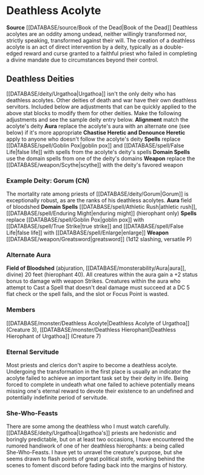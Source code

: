 ﻿---
creature_family: Deathless Acolyte
id: '306'
name: Deathless Acolyte
rarity: Common
source: '[[DATABASE/source/Book of the Dead|Book of the Dead]]'
type: Creature Family

---
# Deathless Acolyte

**Source** [[DATABASE/source/Book of the Dead|Book of the Dead]]
Deathless acolytes are an oddity among undead, neither willingly transformed nor, strictly speaking, transformed against their will. The creation of a deathless acolyte is an act of direct intervention by a deity, typically as a double-edged reward and curse granted to a faithful priest who failed in completing a divine mandate due to circumstances beyond their control.

## Deathless Deities

[[DATABASE/deity/Urgathoa|Urgathoa]] isn't the only deity who has deathless acolytes. Other deities of death and war have their own deathless servitors. Included below are adjustments that can be quickly applied to the above stat blocks to modify them for other deities. Make the following adjustments and see the sample deity entry below.
 **Alignment** match the acolyte's deity
 **Aura** replace the acolyte's aura with an alternate one (see below) if it's more appropriate
 **Chastise Heretic and Denounce Heretic** apply to anyone who doesn't follow the acolyte's deity
 **Spells** replace [[DATABASE/spell/Goblin Pox|goblin pox]] and [[DATABASE/spell/False Life|false life]] with spells from the acolyte's deity's spells
 **Domain Spells** use the domain spells from one of the deity's domains
 **Weapon** replace the [[DATABASE/weapon/Scythe|scythe]] with the deity's favored weapon

### Example Deity: Gorum (CN)

The mortality rate among priests of [[DATABASE/deity/Gorum|Gorum]] is exceptionally robust, as are the ranks of his deathless acolytes.
 **Aura** field of bloodshed
 **Domain Spells** [[DATABASE/spell/Athletic Rush|athletic rush]], [[DATABASE/spell/Enduring Might|enduring might]] (hierophant only)
 **Spells** replace [[DATABASE/spell/Goblin Pox|goblin pox]] with [[DATABASE/spell/True Strike|true strike]] and [[DATABASE/spell/False Life|false life]] with [[DATABASE/spell/Enlarge|enlarge]]
 **Weapon** [[DATABASE/weapon/Greatsword|greatsword]] (1d12 slashing, versatile P)

### Alternate Aura

**Field of Bloodshed** (abjuration, [[DATABASE/monsterability/Aura|aura]], divine) 20 feet (hierophant 40). All creatures within the aura gain a +2 status bonus to damage with weapon Strikes. Creatures within the aura who attempt to Cast a Spell that doesn't deal damage must succeed at a DC 5 flat check or the spell fails, and the slot or Focus Point is wasted.

### Members

[[DATABASE/monster/Deathless Acolyte|Deathless Acolyte of Urgathoa]] (Creature 3), [[DATABASE/monster/Deathless Hierophant|Deathless Hierophant of Urgathoa]] (Creature 7)

###  Eternal Servitude

Most priests and clerics don't aspire to become a deathless acolyte. Undergoing the transformation in the first place is usually an indicator the acolyte failed to achieve an important task set by their deity in life. Being forced to complete in undeath what one failed to achieve potentially means missing one's eternal reward to devote their existence to an undefined and potentially indefinite period of servitude.

###  She-Who-Feasts

There are some among the deathless who I must watch carefully. [[DATABASE/deity/Urgathoa|Urgathoa's]] priests are hedonistic and boringly predictable, but on at least two occasions, I have encountered the rumored handiwork of one of her deathless hierophants: a being called She-Who-Feasts. I have yet to unravel the creature's purpose, but she seems drawn to flash points of great political strife, working behind the scenes to foment discord before fading back into the margins of history.